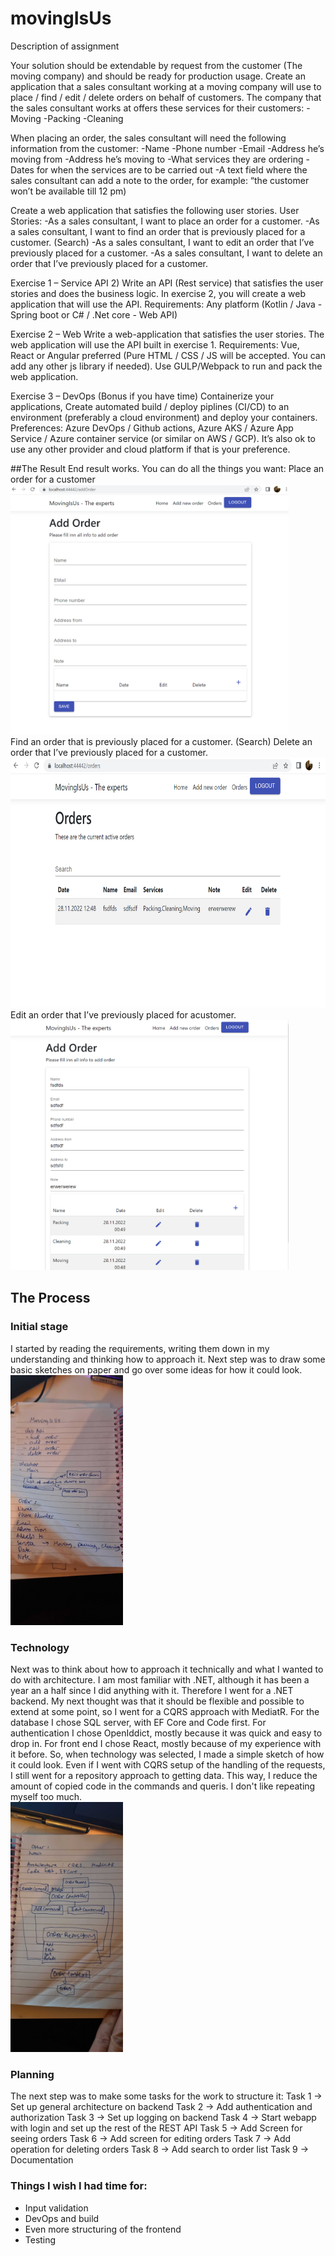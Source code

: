 # movingIsUs
Description of assignment

Your solution should be extendable by request from the customer (The moving company) and should
be ready for production usage.
Create an application that a sales consultant working at a moving company will use to place / find /
edit / delete orders on behalf of customers.
The company that the sales consultant works at offers these services for their customers:
-Moving
-Packing
-Cleaning

When placing an order, the sales consultant will need the following information from the customer:
-Name
-Phone number
-Email
-Address he’s moving from
-Address he’s moving to
-What services they are ordering
-Dates for when the services are to be carried out
-A text field where the sales consultant can add a note to the order, for example: “the customer
won’t be available till 12 pm)

Create a web application that satisfies the following user stories.
User Stories:
-As a sales consultant, I want to place an order for a customer.
-As a sales consultant, I want to find an order that is previously placed for a customer.
(Search)
-As a sales consultant, I want to edit an order that I’ve previously placed for a
customer.
-As a sales consultant, I want to delete an order that I’ve previously placed for a
customer.

Exercise 1 – Service API
2) Write an API (Rest service) that satisfies the user stories and does the business logic. In exercise 2,
you will create a web application that will use the API.
Requirements: Any platform (Kotlin / Java - Spring boot or C# / .Net core - Web API)

Exercise 2 – Web
Write a web-application that satisfies the user stories. The web application will use the API built in
exercise 1.
Requirements: Vue, React or Angular preferred (Pure HTML / CSS / JS will be accepted. You can add
any other js library if needed). Use GULP/Webpack to run and pack the web application.

Exercise 3 – DevOps (Bonus if you have time)
Containerize your applications, Create automated build / deploy piplines (CI/CD) to an environment
(preferably a cloud environment) and deploy your containers.
Preferences: Azure DevOps / Github actions, Azure AKS / Azure App Service / Azure container service
(or similar on AWS / GCP).
It’s also ok to use any other provider and cloud platform if that is your preference.

##The Result
End result works. You can do all the things you want:
Place an order for a customer
<br/>
<img src="images/AddOrder.png" height="400"> 
<br/>
Find an order that is previously placed for a customer.
(Search)
Delete an order that I’ve previously placed for a
customer.
<br/>
<img src="images/Orders.png" height="400">
<br/>
Edit an order that I’ve previously placed for acustomer.
<br/>
<img src="images/EditOrder.png" height="400"> 
<br/>

## The Process
### Initial stage
I started by reading the requirements, writing them down in my understanding and thinking how to approach it.
Next step was to draw some basic sketches on paper and go over some ideas for how it could look.
<br/>
<img src="images/20221128_030247.jpg" height="400"> 
<br/>
### Technology
Next was to think about how to approach it technically and what I wanted to do with architecture.
I am most familiar with .NET, although it has been a year an a half since I did anything with it. Therefore I went for a .NET backend. 
My next thought was that it should be flexible and possible to extend at some point, so I went for a CQRS approach with MediatR.
For the database I chose SQL server, with EF Core and Code first.
For authentication I chose OpenIddict, mostly because it was quick and easy to drop in.
For front end I chose React, mostly because of my experience with it before.
So, when technology was selected, I made a simple sketch of how it could look. Even if I went with CQRS setup of the handling of the requests, I still went for a repository approach to getting data. This way, I reduce the amount of copied code in the commands and queris. I don't like repeating myself too much.
<br/>
<img src="images/20221128_030406.jpg" height="400"> 
<br/>

### Planning
The next step was to make some tasks for the work to structure it:
Task 1 -> Set up general architecture on backend
Task 2 -> Add authentication and authorization
Task 3 -> Set up logging on backend
Task 4 -> Start webapp with login and set up the rest of the REST API
Task 5 -> Add Screen for seeing orders
Task 6 -> Add screen for editing orders
Task 7 -> Add operation for deleting orders
Task 8 -> Add search to order list
Task 9 -> Documentation

### Things I wish I had time for:
- Input validation
- DevOps and build
- Even more structuring of the frontend
- Testing


